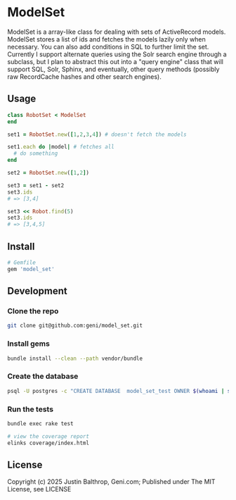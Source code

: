 # ModelSet

ModelSet is a array-like class for dealing with sets of ActiveRecord models. ModelSet
stores a list of ids and fetches the models lazily only when necessary. You can also add
conditions in SQL to further limit the set. Currently I support alternate queries using
the Solr search engine through a subclass, but I plan to abstract this out into a "query
engine" class that will support SQL, Solr, Sphinx, and eventually, other query methods
(possibly raw RecordCache hashes and other search engines).

## Usage
```ruby
class RobotSet < ModelSet
end

set1 = RobotSet.new([1,2,3,4]) # doesn't fetch the models

set1.each do |model| # fetches all
  # do something
end

set2 = RobotSet.new([1,2])

set3 = set1 - set2
set3.ids
# => [3,4]

set3 << Robot.find(5)
set3.ids
# => [3,4,5]
```

## Install
```ruby
# Gemfile
gem 'model_set'
```

## Development

### Clone the repo
```sh
git clone git@github.com:geni/model_set.git
```

### Install gems
```sh
bundle install --clean --path vendor/bundle
```

### Create the database
```sh
psql -U postgres -c "CREATE DATABASE  model_set_test OWNER $(whoami | sed -e 's/\./_/g')"
```

### Run the tests
```sh
bundle exec rake test

# view the coverage report
elinks coverage/index.html
```

## License

Copyright (c) 2025 Justin Balthrop, Geni.com; Published under The MIT License, see LICENSE
